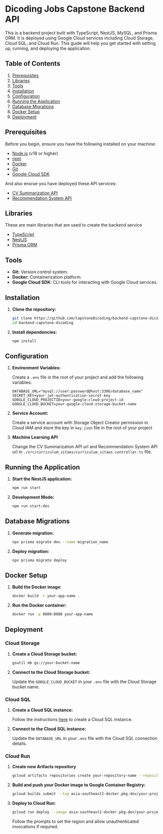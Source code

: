 # Dicoding Jobs Capstone Backend API
This is a backend project built with TypeScript, NestJS, MySQL, and Prisma ORM. It is deployed using Google Cloud services including Cloud Storage, Cloud SQL, and Cloud Run. This guide will help you get started with setting up, running, and deploying the application.

## Table of Contents

1. [Prerequisites](#prerequisites)
2. [Libraries](#libraries)
3. [Tools](#tools)
4. [Installation](#installation)
5. [Configuration](#configuration)
6. [Running the Application](#running-the-application)
7. [Database Migrations](#database-migrations)
8. [Docker Setup](#docker-setup)
9. [Deployment](#deployment)

## Prerequisites

Before you begin, ensure you have the following installed on your machine:

- [Node.js](https://nodejs.org/) (v18 or higher)
- [npm](https://www.npmjs.com/)
- [Docker](https://www.docker.com/)
- [Git](https://git-scm.com/)
- [Google Cloud SDK](https://cloud.google.com/sdk)

And also ensrue you have deployed these API services:

- [CV Summarization API](https://github.com/CapstoneDicoding/cv-summarization-api)
- [Recommendation System API](https://github.com/CapstoneDicoding/recommendation-system-api)

## Libraries

These are main libraries that are used to create the backend service

- [TypeScript](https://www.typescriptlang.org/)
- [NestJS](https://nestjs.com/)
- [Prisma ORM](https://www.prisma.io/)

## Tools

- **Git:** Version control system.
- **Docker:** Containerization platform.
- **Google Cloud SDK:** CLI tools for interacting with Google Cloud services.


## Installation

1. **Clone the repository:**

    ```sh
    git clone https://github.com/CapstoneDicoding/backend-capstone-dicoding
    cd backend-capstone-dicoding
    ```

2. **Install dependencies:**

    ```sh
    npm install
    ```

## Configuration

1. **Environment Variables:**

    Create a `.env` file in the root of your project and add the following variables:

    ```env
    DATABASE_URL="mysql://user:password@host:3306/database_name"
    SECRET_KEY=your-jwt-authentication-secret-key
    GOOGLE_CLOUD_PROJECTID=your-google-cloud-project-id
    GOOGLE_CLOUD_BUCKET=your-google-cloud-storage-bucket-name

    ```

2. **Service Account:**

    Create a service account with Storage Object Creator permission in Cloud IAM and store the key in `key.json` file in the root of your project

3. **Machine Learning API**

    Change the CV Summarization API url and Recommendation System API url in `./src/curriculum_vitaes/curriculum_vitaes.controller.ts` file.

## Running the Application

1. **Start the NestJS application:**

    ```sh
    npm run start
    ```
2. **Development Mode:**

    ```sh
    npm run start:dev
    ```


## Database Migrations

1. **Generate migration:**

    ```sh
    npx prisma migrate dev --name migration_name
    ```

2. **Deploy migration:**

    ```sh
    npx prisma migrate deploy
    ```

## Docker Setup

1. **Build the Docker image:**

    ```sh
    docker build -t your-app-name .
    ```

2. **Run the Docker container:**

    ```sh
    docker run -p 8080:8080 your-app-name
    ```

## Deployment

### Cloud Storage

1. **Create a Cloud Storage bucket:**

    ```sh
    gsutil mb gs://your-bucket-name
    ```

2. **Connect to the Cloud Storage bucket:**

    Update the `GOOGLE_CLOUD_BUCKET` in your `.env` file with the Cloud Storage bucket name.



### Cloud SQL

1. **Create a Cloud SQL instance:**

    Follow the instructions [here](https://cloud.google.com/sql/docs/mysql/create-instance) to create a Cloud SQL instance.

2. **Connect to the Cloud SQL instance:**

    Update the `DATABASE_URL` in your `.env` file with the Cloud SQL connection details.

### Cloud Run

1. **Create new Arifacts repository**
    ```sh
    gcloud artifacts repositories create your-repository-name --repository-format=docker --location=asia-southeast2 --async
    ```

2. **Build and push your Docker image to Google Container Registry:**

    ```sh
    gcloud builds submit --tag asia-southeast2-docker.pkg.dev/your-project-id/your-repository-name/your-app-name:tag
    ```

3. **Deploy to Cloud Run:**

    ```sh
    gcloud run deploy --image asia-southeast2-docker.pkg.dev/your-project-id/your-repository-name/your-app-name:tag
    ```

    Follow the prompts to set the region and allow unauthenticated invocations if required.

